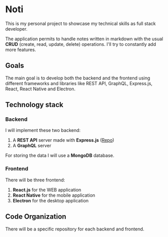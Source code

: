 # Noti
This is my personal project to showcase my technical skills as full stack developer.

The application permits to handle notes written in markdown with the usual __CRUD__ (create, read, update, delete) operations.
I'll try to constantly add more features.

## Goals
The main goal is to develop both the backend and the frontend using different frameworks and libraries like REST API, GraphQL, Express.js, React, React Native and Electron.

## Technology stack

### Backend
I will implement these two backend:

1. A __REST API__ server made with __Express.js__ ([Repo](https://github.com/eloquentbit/noti-server-rest))
2. A __GraphQL__ server

For storing the data I will use a __MongoDB__ database.

### Frontend

There will be three frontend:

1. __React.js__ for the WEB application
2. __React Native__ for the mobile application
3. __Electron__ for the desktop application

## Code Organization

There will be a specific repository for each backend and frontend.